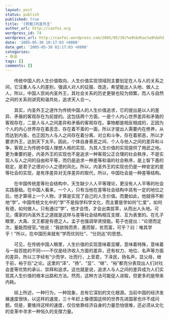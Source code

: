 ```yaml
---
layout: post
status: publish
published: true
title: '[转载]内圣外王'
author_url: http://caofei.org
wordpress_id: 74
wordpress_url: http://caofei.wordpress.com/2005/05/30/%e8%bd%ac%e8%bd%bd%e5%86%85%e5%9c%a3%e5%a4%96%e7%8e%8b
date: '2005-05-30 10:17:03 +0800'
date_gmt: '2005-05-30 02:17:03 +0800'
categories:
- 杂谈
tags: []
comments: []
---
```

<div id="msgcns!66CD003054696B87!335" class="bvMsg">
<p>　　传统中国人的人生价值取向、人生价值实现领域则主要划定在人与人的关系之间，它注重人与人的差别，强调人对人的征服、改造，希望能出人头地、做人上人，所以，中国人崇尚内圣外王，其社会关系的历史更替也较为频繁，而人与自然之间的关系则讲究和谐共处，追求天人合一。 </p>
<p>　　其实，内圣外王之道作为传统中国人的人生价值追求，它的提出是以人的差异、矛盾的客观存在为前提的。这包括两个方面，一是个人内心世界差异和矛盾的客观存在，二是人与人之间差异和矛盾的客观存在。事物都是相反相成的，正因为个人的内心世界存在着恶念、存在着不善的一面，所以才提出人需要内在修养，从而达到内圣。也正因为人与人之间存在着分离、对立和斗争，存在着邪恶，所以才要求外王，达到天下太平。因此，个体自身善恶之间、个人与他人之间的差异和斗争，客观上为传统中国人理想人格的实现、为其人生价值的实现提供了用武之地。更为重要的是，内圣外王的实现也不是追求一种客观公正合理的社会秩序，不是实现人与人之间的自由和平等，而仍是追求一种差等和谐的社会秩序，是上智下愚的稳定，是君子之德对小人之德的风化。所以，内圣外王的实现也仍是一种安定的差等社会的实现，是有序差异对无序差异的取代，所以，中国社会是一种差等结构。 </p>
<p>　　在中国传统差等社会结构中，天生缺少人人平等理论，更没有人人平等的社会实践基础。在中国人看来，一个人，只有当他在差等社会结构中具有一定的地位之后，他才算得上一个人物，才算是实现了自己的人生价值。而要如此，他就得不断地“学”。中国传统文化中的“学”不是指学科学文化，而主要是学如何“仁爱”，如何有德，如何做人。只有通过“学”，他才会悟，才会出类拔萃，从而出人头地。可见，儒家的内圣外王之道就是这样与差等社会结构相互支撑、互为表里的。在孔子眼里，大禹、文王都是有德之人。孟子也强调举贤授能。荀子也提出：“论德而定次，量能而授官。”他说：“我欲贱而贵，愚而智，贫而富，可乎？曰：唯其学乎！”所以，在中国历来就有“学而优则仕”、“仕则达”的思想。 </p>
<p>　　可见，在传统中国人眼里，人生价值的实现意味着显耀，意味着特殊，意味着与一般百姓的不同——不仅是经济收入方面的差异，还有权力、地位、名声等方面的差异。所以三字经有“少而学，壮而行，上至君，下泽民，扬名声，显父母，继于前，裕于后”之论。这里的“泽”、“扬”、“显”、“继”、“裕”都充分表现出人们对社会差等优势的承认、崇拜和追求。这也就是说，追求人与人之间的差异成为人们实现其人生价值的根本出路和方法。然而，这种方法可能促人进取，但更多的是带来内耗。 </p>
<p>　　综上所述，一种行为，一种现象，总有它深刻的文化根源。当前中国的经济发展速度很快，以这样的速度，三十年赶上像德国这样的世界先进国家也许不成问题。但是，要维持这样的速度，仅仅依靠经济自身的力量恐怕很难，还必须从文化的变革中寻求一种恒久的支撑力量。</p>
</div>
